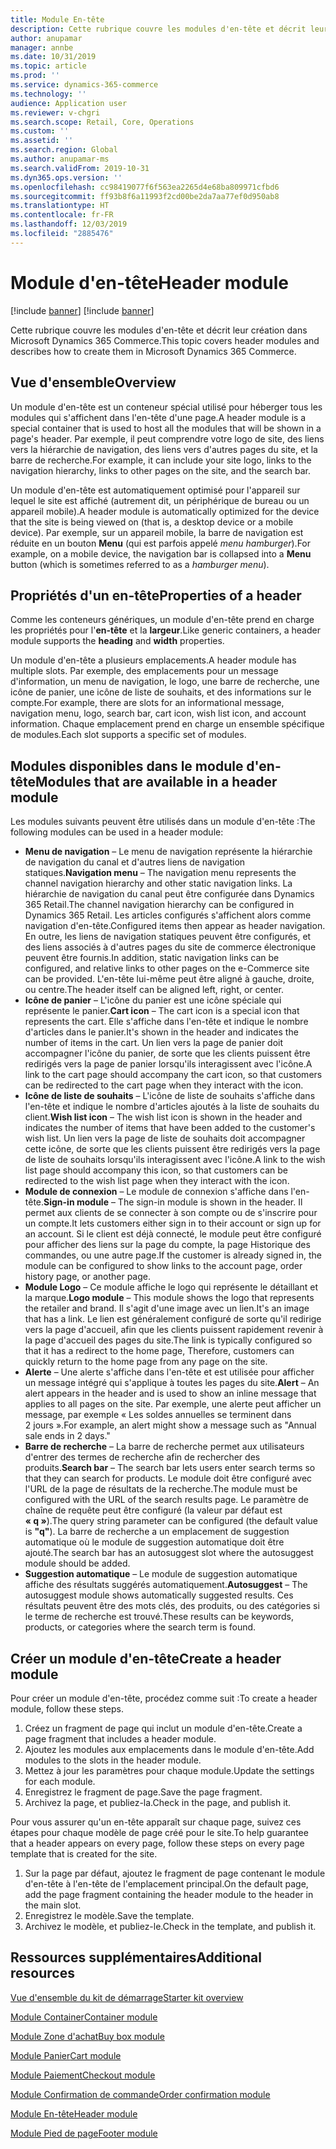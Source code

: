```yaml
---
title: Module En-tête
description: Cette rubrique couvre les modules d'en-tête et décrit leur création dans Microsoft Dynamics 365 Commerce.
author: anupamar
manager: annbe
ms.date: 10/31/2019
ms.topic: article
ms.prod: ''
ms.service: dynamics-365-commerce
ms.technology: ''
audience: Application user
ms.reviewer: v-chgri
ms.search.scope: Retail, Core, Operations
ms.custom: ''
ms.assetid: ''
ms.search.region: Global
ms.author: anupamar-ms
ms.search.validFrom: 2019-10-31
ms.dyn365.ops.version: ''
ms.openlocfilehash: cc98419077f6f563ea2265d4e68ba809971cfbd6
ms.sourcegitcommit: ff93b8f6a11993f2cd00be2da7aa77ef0d950ab8
ms.translationtype: HT
ms.contentlocale: fr-FR
ms.lasthandoff: 12/03/2019
ms.locfileid: "2885476"
---
```

# <a name="header-module"></a><span data-ttu-id="bf869-103">Module d'en-tête</span><span class="sxs-lookup"><span data-stu-id="bf869-103">Header module</span></span>

[!include [banner](includes/preview-banner.md)]
[!include [banner](includes/banner.md)]

<span data-ttu-id="bf869-104">Cette rubrique couvre les modules d'en-tête et décrit leur création dans Microsoft Dynamics 365 Commerce.</span><span class="sxs-lookup"><span data-stu-id="bf869-104">This topic covers header modules and describes how to create them in Microsoft Dynamics 365 Commerce.</span></span>

## <a name="overview"></a><span data-ttu-id="bf869-105">Vue d'ensemble</span><span class="sxs-lookup"><span data-stu-id="bf869-105">Overview</span></span>

<span data-ttu-id="bf869-106">Un module d'en-tête est un conteneur spécial utilisé pour héberger tous les modules qui s'affichent dans l'en-tête d'une page.</span><span class="sxs-lookup"><span data-stu-id="bf869-106">A header module is a special container that is used to host all the modules that will be shown in a page's header.</span></span> <span data-ttu-id="bf869-107">Par exemple, il peut comprendre votre logo de site, des liens vers la hiérarchie de navigation, des liens vers d'autres pages du site, et la barre de recherche.</span><span class="sxs-lookup"><span data-stu-id="bf869-107">For example, it can include your site logo, links to the navigation hierarchy, links to other pages on the site, and the search bar.</span></span>

<span data-ttu-id="bf869-108">Un module d'en-tête est automatiquement optimisé pour l'appareil sur lequel le site est affiché (autrement dit, un périphérique de bureau ou un appareil mobile).</span><span class="sxs-lookup"><span data-stu-id="bf869-108">A header module is automatically optimized for the device that the site is being viewed on (that is, a desktop device or a mobile device).</span></span> <span data-ttu-id="bf869-109">Par exemple, sur un appareil mobile, la barre de navigation est réduite en un bouton **Menu** (qui est parfois appelé *menu hamburger*).</span><span class="sxs-lookup"><span data-stu-id="bf869-109">For example, on a mobile device, the navigation bar is collapsed into a **Menu** button (which is sometimes referred to as a *hamburger menu*).</span></span>

## <a name="properties-of-a-header"></a><span data-ttu-id="bf869-110">Propriétés d'un en-tête</span><span class="sxs-lookup"><span data-stu-id="bf869-110">Properties of a header</span></span>

<span data-ttu-id="bf869-111">Comme les conteneurs génériques, un module d'en-tête prend en charge les propriétés pour l'**en-tête** et la **largeur**.</span><span class="sxs-lookup"><span data-stu-id="bf869-111">Like generic containers, a header module supports the **heading** and **width** properties.</span></span>

<span data-ttu-id="bf869-112">Un module d'en-tête a plusieurs emplacements.</span><span class="sxs-lookup"><span data-stu-id="bf869-112">A header module has multiple slots.</span></span> <span data-ttu-id="bf869-113">Par exemple, des emplacements pour un message d'information, un menu de navigation, le logo, une barre de recherche, une icône de panier, une icône de liste de souhaits, et des informations sur le compte.</span><span class="sxs-lookup"><span data-stu-id="bf869-113">For example, there are slots for an informational message, navigation menu, logo, search bar, cart icon, wish list icon, and account information.</span></span> <span data-ttu-id="bf869-114">Chaque emplacement prend en charge un ensemble spécifique de modules.</span><span class="sxs-lookup"><span data-stu-id="bf869-114">Each slot supports a specific set of modules.</span></span>

## <a name="modules-that-are-available-in-a-header-module"></a><span data-ttu-id="bf869-115">Modules disponibles dans le module d'en-tête</span><span class="sxs-lookup"><span data-stu-id="bf869-115">Modules that are available in a header module</span></span>

<span data-ttu-id="bf869-116">Les modules suivants peuvent être utilisés dans un module d'en-tête :</span><span class="sxs-lookup"><span data-stu-id="bf869-116">The following modules can be used in a header module:</span></span>

- <span data-ttu-id="bf869-117">**Menu de navigation** – Le menu de navigation représente la hiérarchie de navigation du canal et d'autres liens de navigation statiques.</span><span class="sxs-lookup"><span data-stu-id="bf869-117">**Navigation menu** – The navigation menu represents the channel navigation hierarchy and other static navigation links.</span></span> <span data-ttu-id="bf869-118">La hiérarchie de navigation du canal peut être configurée dans Dynamics 365 Retail.</span><span class="sxs-lookup"><span data-stu-id="bf869-118">The channel navigation hierarchy can be configured in Dynamics 365 Retail.</span></span> <span data-ttu-id="bf869-119">Les articles configurés s'affichent alors comme navigation d'en-tête.</span><span class="sxs-lookup"><span data-stu-id="bf869-119">Configured items then appear as header navigation.</span></span> <span data-ttu-id="bf869-120">En outre, les liens de navigation statiques peuvent être configurés, et des liens associés à d'autres pages du site de commerce électronique peuvent être fournis.</span><span class="sxs-lookup"><span data-stu-id="bf869-120">In addition, static navigation links can be configured, and relative links to other pages on the e-Commerce site can be provided.</span></span> <span data-ttu-id="bf869-121">L'en-tête lui-même peut être aligné à gauche, droite, ou centre.</span><span class="sxs-lookup"><span data-stu-id="bf869-121">The header itself can be aligned left, right, or center.</span></span>
- <span data-ttu-id="bf869-122">**Icône de panier** – L'icône du panier est une icône spéciale qui représente le panier.</span><span class="sxs-lookup"><span data-stu-id="bf869-122">**Cart icon** – The cart icon is a special icon that represents the cart.</span></span> <span data-ttu-id="bf869-123">Elle s'affiche dans l'en-tête et indique le nombre d'articles dans le panier.</span><span class="sxs-lookup"><span data-stu-id="bf869-123">It's shown in the header and indicates the number of items in the cart.</span></span> <span data-ttu-id="bf869-124">Un lien vers la page de panier doit accompagner l'icône du panier, de sorte que les clients puissent être redirigés vers la page de panier lorsqu'ils interagissent avec l'icône.</span><span class="sxs-lookup"><span data-stu-id="bf869-124">A link to the cart page should accompany the cart icon, so that customers can be redirected to the cart page when they interact with the icon.</span></span>
- <span data-ttu-id="bf869-125">**Icône de liste de souhaits** – L'icône de liste de souhaits s'affiche dans l'en-tête et indique le nombre d'articles ajoutés à la liste de souhaits du client.</span><span class="sxs-lookup"><span data-stu-id="bf869-125">**Wish list icon** – The wish list icon is shown in the header and indicates the number of items that have been added to the customer's wish list.</span></span> <span data-ttu-id="bf869-126">Un lien vers la page de liste de souhaits doit accompagner cette icône, de sorte que les clients puissent être redirigés vers la page de liste de souhaits lorsqu'ils interagissent avec l'icône.</span><span class="sxs-lookup"><span data-stu-id="bf869-126">A link to the wish list page should accompany this icon, so that customers can be redirected to the wish list page when they interact with the icon.</span></span>
- <span data-ttu-id="bf869-127">**Module de connexion** – Le module de connexion s'affiche dans l'en-tête.</span><span class="sxs-lookup"><span data-stu-id="bf869-127">**Sign-in module** – The sign-in module is shown in the header.</span></span> <span data-ttu-id="bf869-128">Il permet aux clients de se connecter à son compte ou de s'inscrire pour un compte.</span><span class="sxs-lookup"><span data-stu-id="bf869-128">It lets customers either sign in to their account or sign up for an account.</span></span> <span data-ttu-id="bf869-129">Si le client est déjà connecté, le module peut être configuré pour afficher des liens sur la page du compte, la page Historique des commandes, ou une autre page.</span><span class="sxs-lookup"><span data-stu-id="bf869-129">If the customer is already signed in, the module can be configured to show links to the account page, order history page, or another page.</span></span>
- <span data-ttu-id="bf869-130">**Module Logo** – Ce module affiche le logo qui représente le détaillant et la marque.</span><span class="sxs-lookup"><span data-stu-id="bf869-130">**Logo module** – This module shows the logo that represents the retailer and brand.</span></span> <span data-ttu-id="bf869-131">Il s'agit d'une image avec un lien.</span><span class="sxs-lookup"><span data-stu-id="bf869-131">It's an image that has a link.</span></span> <span data-ttu-id="bf869-132">Le lien est généralement configuré de sorte qu'il redirige vers la page d'accueil, afin que les clients puissent rapidement revenir à la page d'accueil des pages du site.</span><span class="sxs-lookup"><span data-stu-id="bf869-132">The link is typically configured so that it has a redirect to the home page, Therefore, customers can quickly return to the home page from any page on the site.</span></span>
- <span data-ttu-id="bf869-133">**Alerte** – Une alerte s'affiche dans l'en-tête et est utilisée pour afficher un message intégré qui s'applique à toutes les pages du site.</span><span class="sxs-lookup"><span data-stu-id="bf869-133">**Alert** – An alert appears in the header and is used to show an inline message that applies to all pages on the site.</span></span> <span data-ttu-id="bf869-134">Par exemple, une alerte peut afficher un message, par exemple « Les soldes annuelles se terminent dans 2 jours ».</span><span class="sxs-lookup"><span data-stu-id="bf869-134">For example, an alert might show a message such as "Annual sale ends in 2 days."</span></span>
- <span data-ttu-id="bf869-135">**Barre de recherche** – La barre de recherche permet aux utilisateurs d'entrer des termes de recherche afin de rechercher des produits.</span><span class="sxs-lookup"><span data-stu-id="bf869-135">**Search bar** – The search bar lets users enter search terms so that they can search for products.</span></span> <span data-ttu-id="bf869-136">Le module doit être configuré avec l'URL de la page de résultats de la recherche.</span><span class="sxs-lookup"><span data-stu-id="bf869-136">The module must be configured with the URL of the search results page.</span></span> <span data-ttu-id="bf869-137">Le paramètre de chaîne de requête peut être configuré (la valeur par défaut est **« q »**).</span><span class="sxs-lookup"><span data-stu-id="bf869-137">The query string parameter can be configured (the default value is **"q"**).</span></span> <span data-ttu-id="bf869-138">La barre de recherche a un emplacement de suggestion automatique où le module de suggestion automatique doit être ajouté.</span><span class="sxs-lookup"><span data-stu-id="bf869-138">The search bar has an autosuggest slot where the autosuggest module should be added.</span></span>
- <span data-ttu-id="bf869-139">**Suggestion automatique** – Le module de suggestion automatique affiche des résultats suggérés automatiquement.</span><span class="sxs-lookup"><span data-stu-id="bf869-139">**Autosuggest** – The autosuggest module shows automatically suggested results.</span></span> <span data-ttu-id="bf869-140">Ces résultats peuvent être des mots clés, des produits, ou des catégories si le terme de recherche est trouvé.</span><span class="sxs-lookup"><span data-stu-id="bf869-140">These results can be keywords, products, or categories where the search term is found.</span></span>

## <a name="create-a-header-module"></a><span data-ttu-id="bf869-141">Créer un module d'en-tête</span><span class="sxs-lookup"><span data-stu-id="bf869-141">Create a header module</span></span>

<span data-ttu-id="bf869-142">Pour créer un module d'en-tête, procédez comme suit :</span><span class="sxs-lookup"><span data-stu-id="bf869-142">To create a header module, follow these steps.</span></span>

1. <span data-ttu-id="bf869-143">Créez un fragment de page qui inclut un module d'en-tête.</span><span class="sxs-lookup"><span data-stu-id="bf869-143">Create a page fragment that includes a header module.</span></span>
1. <span data-ttu-id="bf869-144">Ajoutez les modules aux emplacements dans le module d'en-tête.</span><span class="sxs-lookup"><span data-stu-id="bf869-144">Add modules to the slots in the header module.</span></span>
1. <span data-ttu-id="bf869-145">Mettez à jour les paramètres pour chaque module.</span><span class="sxs-lookup"><span data-stu-id="bf869-145">Update the settings for each module.</span></span>
1. <span data-ttu-id="bf869-146">Enregistrez le fragment de page.</span><span class="sxs-lookup"><span data-stu-id="bf869-146">Save the page fragment.</span></span> 
1. <span data-ttu-id="bf869-147">Archivez la page, et publiez-la.</span><span class="sxs-lookup"><span data-stu-id="bf869-147">Check in the page, and publish it.</span></span>

<span data-ttu-id="bf869-148">Pour vous assurer qu'un en-tête apparaît sur chaque page, suivez ces étapes pour chaque modèle de page créé pour le site.</span><span class="sxs-lookup"><span data-stu-id="bf869-148">To help guarantee that a header appears on every page, follow these steps on every page template that is created for the site.</span></span>

1. <span data-ttu-id="bf869-149">Sur la page par défaut, ajoutez le fragment de page contenant le module d'en-tête à l'en-tête de l'emplacement principal.</span><span class="sxs-lookup"><span data-stu-id="bf869-149">On the default page, add the page fragment containing the header module to the header in the main slot.</span></span>
1. <span data-ttu-id="bf869-150">Enregistrez le modèle.</span><span class="sxs-lookup"><span data-stu-id="bf869-150">Save the template.</span></span> 
1. <span data-ttu-id="bf869-151">Archivez le modèle, et publiez-le.</span><span class="sxs-lookup"><span data-stu-id="bf869-151">Check in the template, and publish it.</span></span>

## <a name="additional-resources"></a><span data-ttu-id="bf869-152">Ressources supplémentaires</span><span class="sxs-lookup"><span data-stu-id="bf869-152">Additional resources</span></span>

[<span data-ttu-id="bf869-153">Vue d'ensemble du kit de démarrage</span><span class="sxs-lookup"><span data-stu-id="bf869-153">Starter kit overview</span></span>](starter-kit-overview.md)

[<span data-ttu-id="bf869-154">Module Container</span><span class="sxs-lookup"><span data-stu-id="bf869-154">Container module</span></span>](add-container-module.md)

[<span data-ttu-id="bf869-155">Module Zone d'achat</span><span class="sxs-lookup"><span data-stu-id="bf869-155">Buy box module</span></span>](add-buy-box.md)

[<span data-ttu-id="bf869-156">Module Panier</span><span class="sxs-lookup"><span data-stu-id="bf869-156">Cart module</span></span>](add-cart-module.md)

[<span data-ttu-id="bf869-157">Module Paiement</span><span class="sxs-lookup"><span data-stu-id="bf869-157">Checkout module</span></span>](add-checkout-module.md)

[<span data-ttu-id="bf869-158">Module Confirmation de commande</span><span class="sxs-lookup"><span data-stu-id="bf869-158">Order confirmation module</span></span>](order-confirmation-module.md)

[<span data-ttu-id="bf869-159">Module En-tête</span><span class="sxs-lookup"><span data-stu-id="bf869-159">Header module</span></span>](author-header-module.md)

[<span data-ttu-id="bf869-160">Module Pied de page</span><span class="sxs-lookup"><span data-stu-id="bf869-160">Footer module</span></span>](author-footer-module.md)
